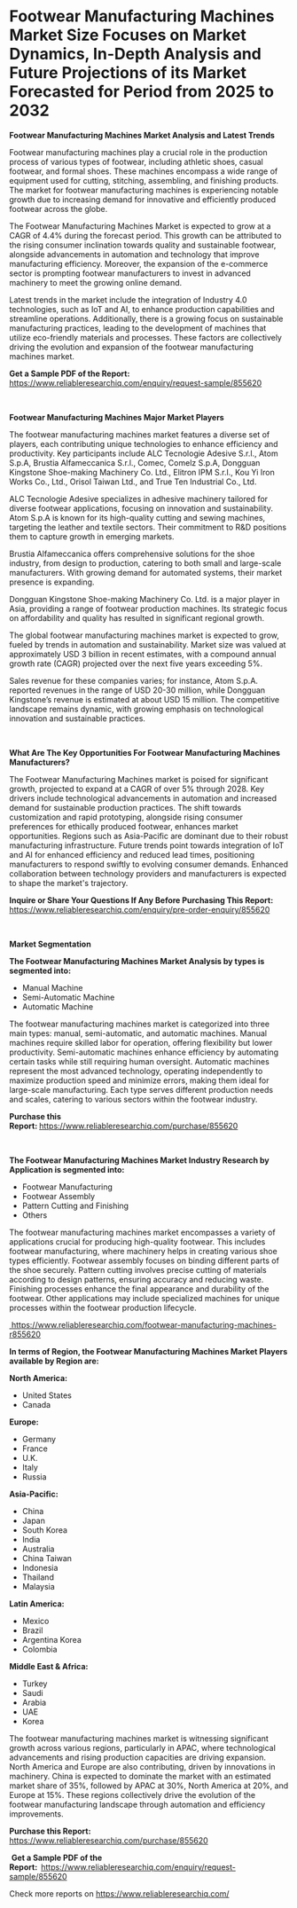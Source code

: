 <p><h1>Footwear Manufacturing Machines Market Size Focuses on Market Dynamics, In-Depth Analysis and Future Projections of its Market Forecasted for Period from 2025 to 2032</h1></p><p><strong>Footwear Manufacturing Machines Market Analysis and Latest Trends</strong></p>
<p><p>Footwear manufacturing machines play a crucial role in the production process of various types of footwear, including athletic shoes, casual footwear, and formal shoes. These machines encompass a wide range of equipment used for cutting, stitching, assembling, and finishing products. The market for footwear manufacturing machines is experiencing notable growth due to increasing demand for innovative and efficiently produced footwear across the globe.</p><p>The Footwear Manufacturing Machines Market is expected to grow at a CAGR of 4.4% during the forecast period. This growth can be attributed to the rising consumer inclination towards quality and sustainable footwear, alongside advancements in automation and technology that improve manufacturing efficiency. Moreover, the expansion of the e-commerce sector is prompting footwear manufacturers to invest in advanced machinery to meet the growing online demand.</p><p>Latest trends in the market include the integration of Industry 4.0 technologies, such as IoT and AI, to enhance production capabilities and streamline operations. Additionally, there is a growing focus on sustainable manufacturing practices, leading to the development of machines that utilize eco-friendly materials and processes. These factors are collectively driving the evolution and expansion of the footwear manufacturing machines market.</p></p>
<p><strong>Get a Sample PDF of the Report:&nbsp;</strong> <a href="https://www.reliableresearchiq.com/enquiry/request-sample/855620?utm_campaign=2853&utm_medium=2&utm_source=Github&utm_content=ia&utm_term=09042025&utm_id=footwear-manufacturing-machines">https://www.reliableresearchiq.com/enquiry/request-sample/855620</a></p>
<p>&nbsp;</p>
<p><strong>Footwear Manufacturing Machines Major Market Players</strong></p>
<p><p>The footwear manufacturing machines market features a diverse set of players, each contributing unique technologies to enhance efficiency and productivity. Key participants include ALC Tecnologie Adesive S.r.l., Atom S.p.A, Brustia Alfameccanica S.r.l., Comec, Comelz S.p.A, Dongguan Kingstone Shoe-making Machinery Co. Ltd., Elitron IPM S.r.l., Kou Yi Iron Works Co., Ltd., Orisol Taiwan Ltd., and True Ten Industrial Co., Ltd.</p><p>ALC Tecnologie Adesive specializes in adhesive machinery tailored for diverse footwear applications, focusing on innovation and sustainability. Atom S.p.A is known for its high-quality cutting and sewing machines, targeting the leather and textile sectors. Their commitment to R&D positions them to capture growth in emerging markets.</p><p>Brustia Alfameccanica offers comprehensive solutions for the shoe industry, from design to production, catering to both small and large-scale manufacturers. With growing demand for automated systems, their market presence is expanding.</p><p>Dongguan Kingstone Shoe-making Machinery Co. Ltd. is a major player in Asia, providing a range of footwear production machines. Its strategic focus on affordability and quality has resulted in significant regional growth.</p><p>The global footwear manufacturing machines market is expected to grow, fueled by trends in automation and sustainability. Market size was valued at approximately USD 3 billion in recent estimates, with a compound annual growth rate (CAGR) projected over the next five years exceeding 5%.</p><p>Sales revenue for these companies varies; for instance, Atom S.p.A. reported revenues in the range of USD 20-30 million, while Dongguan Kingstone’s revenue is estimated at about USD 15 million. The competitive landscape remains dynamic, with growing emphasis on technological innovation and sustainable practices.</p></p>
<p>&nbsp;</p>
<p><strong>What Are The Key Opportunities For Footwear Manufacturing Machines Manufacturers?</strong></p>
<p><p>The Footwear Manufacturing Machines market is poised for significant growth, projected to expand at a CAGR of over 5% through 2028. Key drivers include technological advancements in automation and increased demand for sustainable production practices. The shift towards customization and rapid prototyping, alongside rising consumer preferences for ethically produced footwear, enhances market opportunities. Regions such as Asia-Pacific are dominant due to their robust manufacturing infrastructure. Future trends point towards integration of IoT and AI for enhanced efficiency and reduced lead times, positioning manufacturers to respond swiftly to evolving consumer demands. Enhanced collaboration between technology providers and manufacturers is expected to shape the market's trajectory.</p></p>
<p><strong>Inquire or Share Your Questions If Any Before Purchasing This Report:</strong> <a href="https://www.reliableresearchiq.com/enquiry/pre-order-enquiry/855620?utm_campaign=2853&utm_medium=2&utm_source=Github&utm_content=ia&utm_term=09042025&utm_id=footwear-manufacturing-machines">https://www.reliableresearchiq.com/enquiry/pre-order-enquiry/855620</a></p>
<p>&nbsp;</p>
<p><strong>Market Segmentation</strong></p>
<p><strong>The Footwear Manufacturing Machines Market Analysis by types is segmented into:</strong></p>
<p><ul><li>Manual Machine</li><li>Semi-Automatic Machine</li><li>Automatic Machine</li></ul></p>
<p><p>The footwear manufacturing machines market is categorized into three main types: manual, semi-automatic, and automatic machines. Manual machines require skilled labor for operation, offering flexibility but lower productivity. Semi-automatic machines enhance efficiency by automating certain tasks while still requiring human oversight. Automatic machines represent the most advanced technology, operating independently to maximize production speed and minimize errors, making them ideal for large-scale manufacturing. Each type serves different production needs and scales, catering to various sectors within the footwear industry.</p></p>
<p><strong>Purchase this Report:&nbsp;</strong><a href="https://www.reliableresearchiq.com/purchase/855620?utm_campaign=2853&utm_medium=2&utm_source=Github&utm_content=ia&utm_term=09042025&utm_id=footwear-manufacturing-machines">https://www.reliableresearchiq.com/purchase/855620</a></p>
<p>&nbsp;</p>
<p><strong>The Footwear Manufacturing Machines Market Industry Research by Application is segmented into:</strong></p>
<p><ul><li>Footwear Manufacturing</li><li>Footwear Assembly</li><li>Pattern Cutting and Finishing</li><li>Others</li></ul></p>
<p><p>The footwear manufacturing machines market encompasses a variety of applications crucial for producing high-quality footwear. This includes footwear manufacturing, where machinery helps in creating various shoe types efficiently. Footwear assembly focuses on binding different parts of the shoe securely. Pattern cutting involves precise cutting of materials according to design patterns, ensuring accuracy and reducing waste. Finishing processes enhance the final appearance and durability of the footwear. Other applications may include specialized machines for unique processes within the footwear production lifecycle.</p></p>
<p><a href="https://www.reliableresearchiq.com/footwear-manufacturing-machines-r855620?utm_campaign=2853&utm_medium=2&utm_source=Github&utm_content=ia&utm_term=09042025&utm_id=footwear-manufacturing-machines">&nbsp;https://www.reliableresearchiq.com/footwear-manufacturing-machines-r855620</a></p>
<p><strong>In terms of Region, the Footwear Manufacturing Machines Market Players available by Region are:</strong></p>
<p>
    <p> <strong> North America: </strong>
        <ul>
            <li>United States</li>
            <li>Canada</li>
        </ul>
        </p> 
    <p> <strong> Europe: </strong>
        <ul>
            <li>Germany</li>
            <li>France</li>
            <li>U.K.</li>
            <li>Italy</li>
            <li>Russia</li>
        </ul>
        </p> 
    <p> <strong> Asia-Pacific: </strong>
        <ul>
            <li>China</li>
            <li>Japan</li>
            <li>South Korea</li>
            <li>India</li>
            <li>Australia</li>
            <li>China Taiwan</li>
            <li>Indonesia</li>
            <li>Thailand</li>
            <li>Malaysia</li>
        </ul>
        </p> 
    <p> <strong> Latin America: </strong>
        <ul>
            <li>Mexico</li>
            <li>Brazil</li>
            <li>Argentina Korea</li>
            <li>Colombia</li>
        </ul>
        </p> 
    <p> <strong> Middle East & Africa: </strong>
        <ul>
            <li>Turkey</li>
            <li>Saudi</li>
            <li>Arabia</li>
            <li>UAE</li>
            <li>Korea</li>
        </ul>
    </p>
    </p>
<p><p>The footwear manufacturing machines market is witnessing significant growth across various regions, particularly in APAC, where technological advancements and rising production capacities are driving expansion. North America and Europe are also contributing, driven by innovations in machinery. China is expected to dominate the market with an estimated market share of 35%, followed by APAC at 30%, North America at 20%, and Europe at 15%. These regions collectively drive the evolution of the footwear manufacturing landscape through automation and efficiency improvements.</p></p>
<p><strong>Purchase this Report: </strong><a href="https://www.reliableresearchiq.com/purchase/855620?utm_campaign=2853&utm_medium=2&utm_source=Github&utm_content=ia&utm_term=09042025&utm_id=footwear-manufacturing-machines">https://www.reliableresearchiq.com/purchase/855620</a></p>
<p>&nbsp;<strong>Get a Sample PDF of the Report:&nbsp;&nbsp;</strong><a href="https://www.reliableresearchiq.com/enquiry/request-sample/855620?utm_campaign=2853&utm_medium=2&utm_source=Github&utm_content=ia&utm_term=09042025&utm_id=footwear-manufacturing-machines">https://www.reliableresearchiq.com/enquiry/request-sample/855620</a></p>
<p><strong></strong></p>
<p>Check more reports on <a href="https://www.reliableresearchiq.com/?utm_campaign=2853&utm_medium=2&utm_source=Github&utm_content=ia&utm_term=09042025&utm_id=footwear-manufacturing-machines">https://www.reliableresearchiq.com/</a></p>